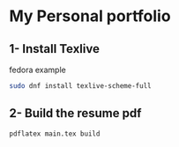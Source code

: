 # My Personal portfolio

## 1- Install Texlive
fedora example
```bash
sudo dnf install texlive-scheme-full
```

## 2- Build the resume pdf
```bash
pdflatex main.tex build
```
